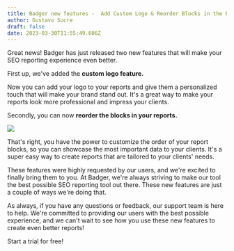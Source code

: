 ```yaml
---
title: Badger new features -  Add Custom Logo & Reorder Blocks in the Reports
author: Gustavo Sucre
draft: false
date: 2023-03-30T11:55:49.606Z
---
```

Great news! Badger has just released two new features that will make your SEO reporting experience even better.

First up, we've added the **custom logo feature.** 

Now you can add your logo to your reports and give them a personalized touch that will make your brand stand out. It's a great way to make your reports look more professional and impress your clients.

Secondly, you can now **reorder the blocks in your reports.** 

![](/img/updates/reorder-blocks.png)

That's right, you have the power to customize the order of your report blocks, so you can showcase the most important data to your clients. It's a super easy way to create reports that are tailored to your clients' needs.

These features were highly requested by our users, and we're excited to finally bring them to you. At Badger, we're always striving to make our tool the best possible SEO reporting tool out there. These new features are just a couple of ways we're doing that.

As always, if you have any questions or feedback, our support team is here to help. We're committed to providing our users with the best possible experience, and we can't wait to see how you use these new features to create even better reports!

Start a trial for free!